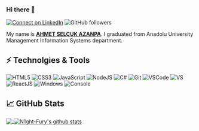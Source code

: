 ### Hi there 👋

[![Connect on LinkedIn](https://img.shields.io/badge/--linkedin?label=LinkedIn&logo=LinkedIn&style=social)](https://www.linkedin.com/in/ahmet-selçuk-a-628a74165/)
![GitHub followers](https://img.shields.io/github/followers/ahmetazanpa?style=social)

My name is **[AHMET SELÇUK AZANPA](https://www.linkedin.com/in/ahmet-selçuk-a-628a74165/)**. I graduated from Anadolu University Management Information Systems department. 

## ⚡ Technolgies & Tools
![HTML5](https://img.icons8.com/color/30/html-5.png)
![CSS3](https://img.icons8.com/color/30/css3.png)
![JavaScript](https://img.icons8.com/color/30/javascript.png)
![NodeJS](https://img.icons8.com/color/30/nodejs.png)
![C#](https://img.icons8.com/color/30/c-sharp-logo.png)
![Git](https://img.icons8.com/ios-filled/30/git.png)
![VSCode](https://img.icons8.com/color/30/visual-studio-code-2019.png)
![VS](https://img.icons8.com/color/30/visual-studio.png)
![ReactJS](https://img.icons8.com/color/30/react-native.png)
![Windows](https://img.icons8.com/color/30/windows-10.png)
![Console](https://img.icons8.com/color/30/console.png)


## 📈 GitHub Stats

<a href="https://github.com/ahmetazanpa/ahmetazanpa">
  <img align="center" src="https://github-readme-stats.vercel.app/api/top-langs/?username=ahmetazanpa&hide=shell,java,css,javascript&theme=dark&hide_langs_below=1" />
</a>
<a href="https://github.com/ahmetazanpa/ahmetazanpa">
  <img align="center" src="https://github-readme-stats.vercel.app/api?username=ahmetazanpa&show_icons=true&theme=radical&line_height=27&title_color=fff&icon_color=79ff97&text_color=9f9f9f&bg_color=151515" alt="N1ght-Fury's github stats" />
</a>
